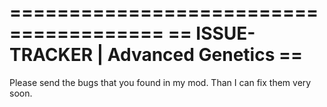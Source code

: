 =======================================
== ISSUE-TRACKER | Advanced Genetics ==
=======================================

Please send the bugs that you found in my mod.
Than I can fix them very soon.